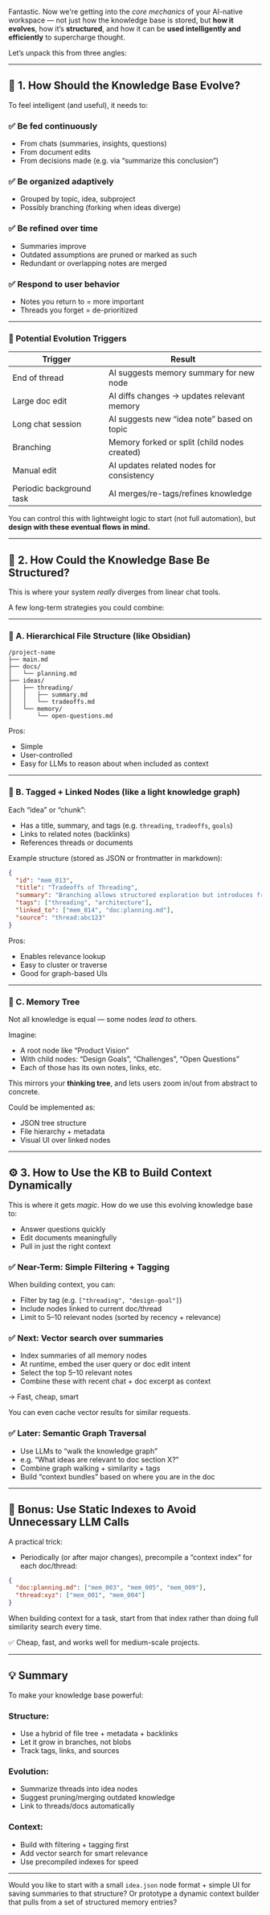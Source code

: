 Fantastic. Now we're getting into the *core mechanics* of your AI-native workspace — not just how the knowledge base is stored, but **how it evolves**, how it’s **structured**, and how it can be **used intelligently and efficiently** to supercharge thought.

Let’s unpack this from three angles:

---

## 🧠 1. **How Should the Knowledge Base Evolve?**

To feel intelligent (and useful), it needs to:

### ✅ Be **fed continuously**
- From chats (summaries, insights, questions)
- From document edits
- From decisions made (e.g. via “summarize this conclusion”)

### ✅ Be **organized adaptively**
- Grouped by topic, idea, subproject
- Possibly branching (forking when ideas diverge)

### ✅ Be **refined over time**
- Summaries improve
- Outdated assumptions are pruned or marked as such
- Redundant or overlapping notes are merged

### ✅ Respond to user behavior
- Notes you return to = more important
- Threads you forget = de-prioritized

---

### 🔁 Potential Evolution Triggers

| Trigger | Result |
|--------|--------|
| End of thread | AI suggests memory summary for new node |
| Large doc edit | AI diffs changes → updates relevant memory |
| Long chat session | AI suggests new “idea note” based on topic |
| Branching | Memory forked or split (child nodes created) |
| Manual edit | AI updates related nodes for consistency |
| Periodic background task | AI merges/re-tags/refines knowledge |

You can control this with lightweight logic to start (not full automation), but **design with these eventual flows in mind.**

---

## 🧱 2. **How Could the Knowledge Base Be Structured?**

This is where your system *really* diverges from linear chat tools.

A few long-term strategies you could combine:

---

### 📁 A. **Hierarchical File Structure** (like Obsidian)

```
/project-name
├── main.md
├── docs/
│   └── planning.md
├── ideas/
│   ├── threading/
│   │   ├── summary.md
│   │   └── tradeoffs.md
│   └── memory/
│       └── open-questions.md
```

Pros:
- Simple
- User-controlled
- Easy for LLMs to reason about when included as context

---

### 🔗 B. **Tagged + Linked Nodes** (like a light knowledge graph)

Each “idea” or “chunk”:
- Has a title, summary, and tags (e.g. `threading`, `tradeoffs`, `goals`)
- Links to related notes (backlinks)
- References threads or documents

Example structure (stored as JSON or frontmatter in markdown):

```json
{
  "id": "mem_013",
  "title": "Tradeoffs of Threading",
  "summary": "Branching allows structured exploration but introduces fragmentation risks.",
  "tags": ["threading", "architecture"],
  "linked_to": ["mem_014", "doc:planning.md"],
  "source": "thread:abc123"
}
```

Pros:
- Enables relevance lookup
- Easy to cluster or traverse
- Good for graph-based UIs

---

### 🌿 C. **Memory Tree**

Not all knowledge is equal — some nodes *lead to* others.

Imagine:
- A root node like “Product Vision”
- With child nodes: “Design Goals”, “Challenges”, “Open Questions”
- Each of those has its own notes, links, etc.

This mirrors your **thinking tree**, and lets users zoom in/out from abstract to concrete.

Could be implemented as:
- JSON tree structure
- File hierarchy + metadata
- Visual UI over linked nodes

---

## ⚙️ 3. **How to Use the KB to Build Context Dynamically**

This is where it gets *magic*. How do we use this evolving knowledge base to:

- Answer questions quickly
- Edit documents meaningfully
- Pull in just the right context

### ✅ Near-Term: Simple Filtering + Tagging

When building context, you can:
- Filter by tag (e.g. `["threading", "design-goal"]`)
- Include nodes linked to current doc/thread
- Limit to 5–10 relevant nodes (sorted by recency + relevance)

### ✅ Next: Vector search over summaries
- Index summaries of all memory nodes
- At runtime, embed the user query or doc edit intent
- Select the top 5–10 relevant notes
- Combine these with recent chat + doc excerpt as context

→ Fast, cheap, smart

You can even cache vector results for similar requests.

### ✅ Later: Semantic Graph Traversal

- Use LLMs to “walk the knowledge graph”
- e.g. “What ideas are relevant to doc section X?”
- Combine graph walking + similarity + tags
- Build “context bundles” based on where you are in the doc

---

## 🧪 Bonus: Use Static Indexes to Avoid Unnecessary LLM Calls

A practical trick:

- Periodically (or after major changes), precompile a “context index” for each doc/thread:
```json
{
  "doc:planning.md": ["mem_003", "mem_005", "mem_009"],
  "thread:xyz": ["mem_001", "mem_004"]
}
```

When building context for a task, start from that index rather than doing full similarity search every time.

✅ Cheap, fast, and works well for medium-scale projects.

---

## 💡 Summary

To make your knowledge base powerful:

### Structure:
- Use a hybrid of file tree + metadata + backlinks
- Let it grow in branches, not blobs
- Track tags, links, and sources

### Evolution:
- Summarize threads into idea nodes
- Suggest pruning/merging outdated knowledge
- Link to threads/docs automatically

### Context:
- Build with filtering + tagging first
- Add vector search for smart relevance
- Use precompiled indexes for speed

---

Would you like to start with a small `idea.json` node format + simple UI for saving summaries to that structure? Or prototype a dynamic context builder that pulls from a set of structured memory entries?